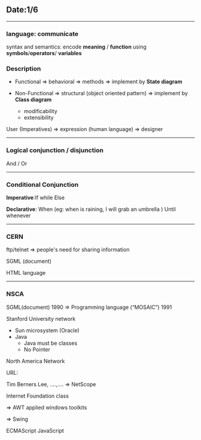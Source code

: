 ## Date:1/6

---

### language: communicate

syntax and semantics: encode **meaning** / **function** using **symbols**/**operators**/ **variables**



### Description

+ Functional => behavioral => methods => implement by **State diagram**


+ Non-Functional => structural  (object oriented pattern) => implement by **Class diagram**
  + modificability
  + extensibility



User (Imperatives) => expression (human language) => designer

---

### Logical conjunction / disjunction

And / Or

---

### Conditional Conjunction

**Imperative**:If while Else 

**Declarative**: When (eg: when is raining, I will grab an umbrella ) Until whenever

---

### CERN

ftp/telnet => people's need for sharing information 

SGML (document)

HTML language

---

### NSCA

SGML(document) 1990 => Programming language (“MOSAIC”) 1991

Stanford University network

- Sun microsystem (Oracle)
- Java
  + Java must be classes
  + No Pointer



North America Network

URL:

Tim Berners Lee, ....,.... => NetScope

Internet Foundation class

=> AWT applied windows toolkits

=> Swing

ECMAScript JavaScript